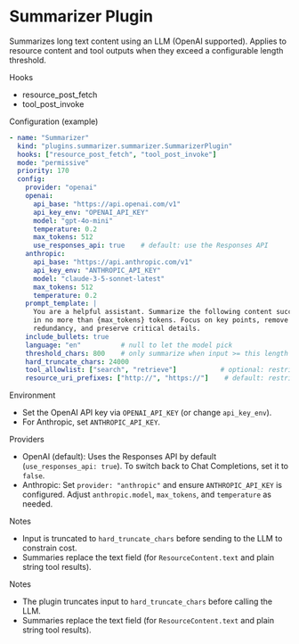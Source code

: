 # Summarizer Plugin

Summarizes long text content using an LLM (OpenAI supported). Applies to resource content and tool outputs when they exceed a configurable length threshold.

Hooks
- resource_post_fetch
- tool_post_invoke

Configuration (example)
```yaml
- name: "Summarizer"
  kind: "plugins.summarizer.summarizer.SummarizerPlugin"
  hooks: ["resource_post_fetch", "tool_post_invoke"]
  mode: "permissive"
  priority: 170
  config:
    provider: "openai"
    openai:
      api_base: "https://api.openai.com/v1"
      api_key_env: "OPENAI_API_KEY"
      model: "gpt-4o-mini"
      temperature: 0.2
      max_tokens: 512
      use_responses_api: true    # default: use the Responses API
    anthropic:
      api_base: "https://api.anthropic.com/v1"
      api_key_env: "ANTHROPIC_API_KEY"
      model: "claude-3-5-sonnet-latest"
      max_tokens: 512
      temperature: 0.2
    prompt_template: |
      You are a helpful assistant. Summarize the following content succinctly
      in no more than {max_tokens} tokens. Focus on key points, remove
      redundancy, and preserve critical details.
    include_bullets: true
    language: "en"          # null to let the model pick
    threshold_chars: 800    # only summarize when input >= this length
    hard_truncate_chars: 24000
    tool_allowlist: ["search", "retrieve"]           # optional: restrict by tool
    resource_uri_prefixes: ["http://", "https://"]    # default: restrict to web URIs
```

Environment
- Set the OpenAI API key via `OPENAI_API_KEY` (or change `api_key_env`).
 - For Anthropic, set `ANTHROPIC_API_KEY`.

Providers
- OpenAI (default): Uses the Responses API by default (`use_responses_api: true`). To switch back to Chat Completions, set it to `false`.
- Anthropic: Set `provider: "anthropic"` and ensure `ANTHROPIC_API_KEY` is configured. Adjust `anthropic.model`, `max_tokens`, and `temperature` as needed.

Notes
- Input is truncated to `hard_truncate_chars` before sending to the LLM to constrain cost.
- Summaries replace the text field (for `ResourceContent.text` and plain string tool results).

Notes
- The plugin truncates input to `hard_truncate_chars` before calling the LLM.
- Summaries replace the text field (for `ResourceContent.text` and plain string tool results).
